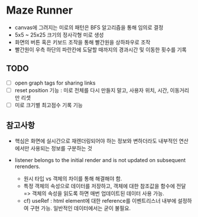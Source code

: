 # Maze Runner

- canvas에 그려지는 미로의 패턴은 BFS 알고리즘을 통해 임의로 결정
- 5x5 ~ 25x25 크기의 정사각형 미로 생성
- 화면의 버튼 혹은 키보드 조작을 통해 빨간원을 상하좌우로 조작
- 빨간원이 우측 하단의 파란칸에 도달할 때까지의 경과시간 및 이동한 횟수를 기록

## TODO

- [ ] open graph tags for sharing links
- [ ] reset position 기능 : 미로 전체를 다시 만들지 말고, 사용자 위치, 시간, 이동거리만 리셋
- [ ] 미로 크기별 최고점수 기록 기능

## 참고사항

- 핵심은 화면에 실시간으로 재렌더링되어야 하는 정보와 변하더라도 내부적인 연산에서만 사용되는 정보를 구분하는 것

- listener belongs to the initial render and is not updated on subsequent rerenders.
  - 원시 타입 vs 객체의 차이를 통해 해결해야 함.
  - 특정 객체의 속성으로 데이터를 저장하고, 객체에 대한 참조값을 함수에 전달 => 객체의 속성을 읽도록 하면 매번 업데이트된 데이터 사용 가능.
  - cf) useRef : html element에 대한 reference를 이벤트리스너 내부에 설정하여 구현 가능. 일반적인 데이터에서는 굳이 불필요.
